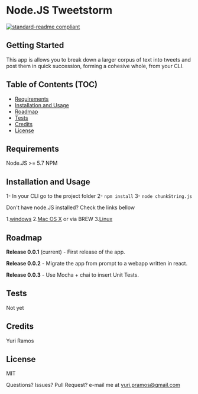 # Node.JS Tweetstorm
[![standard-readme compliant](https://img.shields.io/badge/readme%20style-standard-brightgreen.svg?style=flat-square)](https://github.com/RichardLitt/standard-readme)

## Getting Started 

This app is allows you to break down a larger corpus of text into tweets and post them in quick succession, forming a cohesive whole, from your CLI.

## Table of Contents (TOC)
- [Requirements](#Requirements)
- [Installation and Usage](#Installation)
- [Roadmap](#Roadmap)
- [Tests](#Test)
- [Credits](#Credits)
- [License](#License)

## Requirements

Node.JS >= 5.7
NPM 


## Installation and Usage

1- In your CLI go to the project folder
2- `npm install`
3- `node chunkString.js`

Don't have node.JS installed? Check the links bellow

1.[windows](https://nodejs.org/en/download/)
2.[Mac OS X](https://nodejs.org/en/download/) or via BREW
3.[Linux](http://www.hostingadvice.com/how-to/install-nodejs-ubuntu-14-04/)


## Roadmap

**Release 0.0.1** (current) - First release of the app.

**Release 0.0.2** - Migrate the app from prompt to a webapp written in react.

**Release 0.0.3** - Use Mocha + chai to insert Unit Tests.


## Tests
Not yet

## Credits

Yuri Ramos 

## License

MIT


Questions? Issues? Pull Request? e-mail me at yuri.pramos@gmail.com